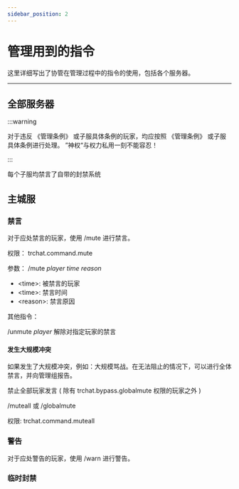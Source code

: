 ```yaml
---
sidebar_position: 2
---
```


# 管理用到的指令

这里详细写出了协管在管理过程中的指令的使用，包括各个服务器。

***

## 全部服务器

:::warning

对于违反 《管理条例》 或子服具体条例的玩家，均应按照 《管理条例》 或子服具体条例进行处理。
”神权“与权力私用一刻不能容忍！

:::

每个子服均禁言了自带的封禁系统

## 主城服

### 禁言

对于应处禁言的玩家，使用 /mute 进行禁言。

权限： trchat.command.mute

参数： /mute _player_ _time_ _reason_

* \<time>: 被禁言的玩家
* \<time>: 禁言时间
* \<reason>: 禁言原因

其他指令：

/unmute _player_ 解除对指定玩家的禁言


#### 发生大规模冲突

如果发生了大规模冲突，例如：大规模骂战。在无法阻止的情况下，可以进行全体禁言，并向管理组报告。

禁止全部玩家发言 ( 除有 trchat.bypass.globalmute 权限的玩家之外 )

/muteall 或 /globalmute

权限: trchat.command.muteall

### 警告

对于应处警告的玩家，使用 /warn 进行警告。

### 临时封禁